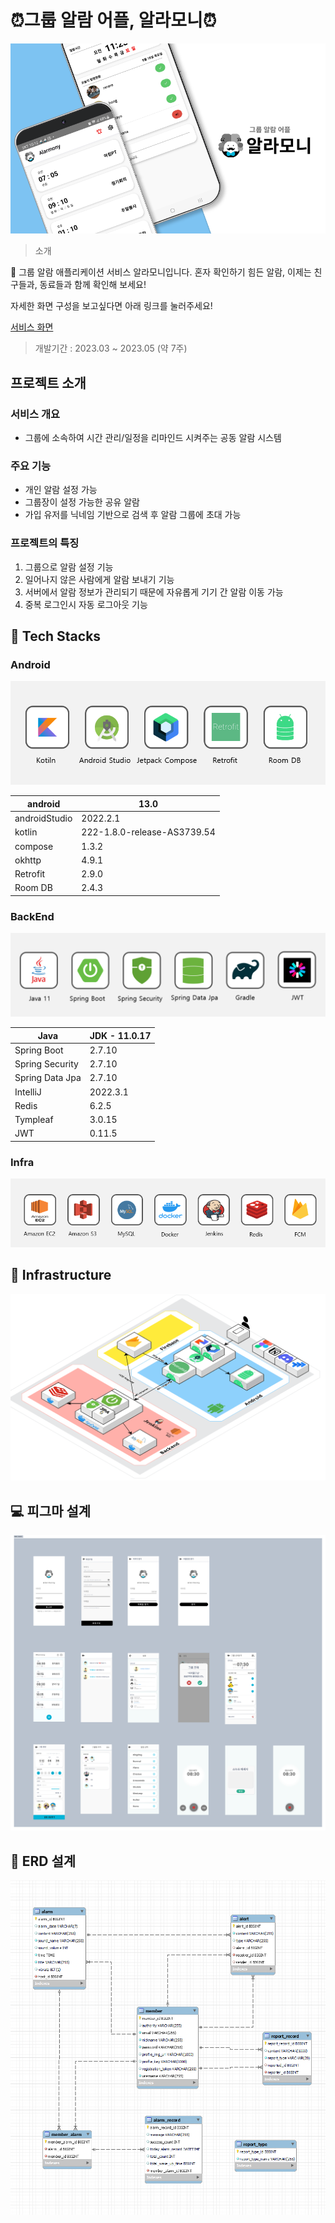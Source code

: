 # ⏰그룹 알람 어플, 알라모니⏰

<img src='image/banner.png'> 

> 소개
> 

<aside>
📢 그룹 알람 애플리케이션 서비스 알라모니입니다.
혼자 확인하기 힘든 알람, 이제는 친구들과, 동료들과 함께 확인해 보세요!

</aside>

 자세한 화면 구성을 보고싶다면 아래 링크를 눌러주세요!

[서비스 화면](https://www.notion.so/6d8d844279074b61b9babec3e4a72b85)

> 개발기간 : 2023.03 ~ 2023.05 (약 7주)
> 


## 프로젝트 소개

### 서비스 개요

- 그룹에 소속하여 시간 관리/일정을 리마인드 시켜주는 공동 알람 시스템

### 주요 기능

- 개인 알람 설정 가능
- 그룹장이 설정 가능한 공유 알람
- 가입 유저를 닉네임 기반으로 검색 후 알람 그룹에 초대 가능



### 프로젝트의 특징

1. 그룹으로 알람 설정 기능
2. 일어나지 않은 사람에게 알람 보내기 기능
3. 서버에서 알람 정보가 관리되기 때문에 자유롭게 기기 간 알람 이동 가능
4. 중복 로그인시 자동 로그아웃 기능

## 🔧 **Tech Stacks**


### Android

<img src='image/android.png'> 

| android | 13.0 |
| --- | --- |
| androidStudio | 2022.2.1 |
| kotlin | 222-1.8.0-release-AS3739.54 |
| compose | 1.3.2 |
| okhttp | 4.9.1 |
| Retrofit | 2.9.0 |
| Room DB | 2.4.3 |

### BackEnd

<img src='image/backend.png'> 

| Java | JDK - 11.0.17 |
| --- | --- |
| Spring Boot | 2.7.10 |
| Spring Security | 2.7.10 |
| Spring Data Jpa | 2.7.10 |
| IntelliJ | 2022.3.1 |
| Redis | 6.2.5 |
| Tympleaf | 3.0.15 |
| JWT | 0.11.5 |

### Infra

<img src='image/infra.png'> 



## 📐 **Infrastructure**

<img src='image/alarmony_architecture.png'> 


## 💻 피그마 설계

<img src='image/figma.png'> 


## 🔎 ERD 설계

<img src='image/erd.png'> 
